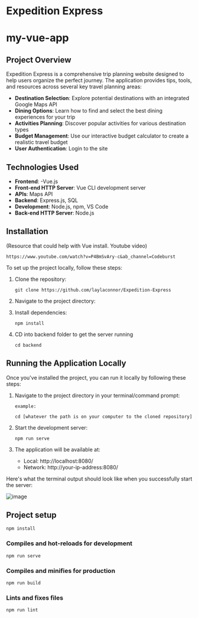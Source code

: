 # Expedition Express
# my-vue-app

## Project Overview

Expedition Express is a comprehensive trip planning website designed to help users organize the perfect journey. The application provides tips, tools, and resources across several key travel planning areas:

- **Destination Selection**: Explore potential destinations with an integrated Google Maps API
- **Dining Options**: Learn how to find and select the best dining experiences for your trip
- **Activities Planning**: Discover popular activities for various destination types
- **Budget Management**: Use our interactive budget calculator to create a realistic travel budget
- **User Authentication**: Login to the site

## Technologies Used

- **Frontend**: -Vue.js
- **Front-end HTTP Server**: Vue CLI development server
- **APIs**: Maps API
- **Backend**: Express.js, SQL 
- **Development**: Node.js, npm, VS Code
- **Back-end HTTP Server**: Node.js

## Installation
  (Resource that could help with Vue install. Youtube video)
  ```
  https://www.youtube.com/watch?v=P4BmSvAry-c&ab_channel=Codeburst
  ```

To set up the project locally, follow these steps:

1. Clone the repository:
   ```
   git clone https://github.com/laylaconnor/Expedition-Express
   ```

2. Navigate to the project directory:

3. Install dependencies:
   ```
   npm install
   ```
4. CD into backend folder to get the server running
    ```
   cd backend
   ```

## Running the Application Locally

Once you've installed the project, you can run it locally by following these steps:

1. Navigate to the project directory in your terminal/command prompt:

   ```
   example:
   
   cd [whatever the path is on your computer to the cloned repository]

   ```

2. Start the development server:

   ```
   npm run serve
   ```

3. The application will be available at:
   - Local: http://localhost:8080/
   - Network: http://your-ip-address:8080/

Here's what the terminal output should look like when you successfully start the server:

![image](https://github.com/user-attachments/assets/7f4282c5-4204-4d46-8ebe-85d2861a5b76)



## Project setup
```
npm install
```

### Compiles and hot-reloads for development
```
npm run serve
```

### Compiles and minifies for production
```
npm run build
```

### Lints and fixes files
```
npm run lint
```
